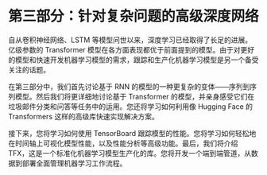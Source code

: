 # 第三部分：针对复杂问题的高级深度网络

自从卷积神经网络、LSTM 等模型问世以来，深度学习已经取得了长足的进展。亿级参数的 Transformer 模型在各方面表现都优于前面提到的模型。由于对更好的模型和快速开发机器学习模型的需求，跟踪和生产化机器学习模型是另一个备受关注的话题。

在第三部分中，我们首先讨论基于 RNN 的模型的一种更复杂的变体——序列到序列模型。然后我们将更详细地讨论基于 Transformer 的模型，并亲身感受它们在垃圾邮件分类和问答等任务中的运用。您还将学习如何利用像 Hugging Face 的 Transformers 这样的高级库快速实现解决方案。

接下来，您将学习如何使用 TensorBoard 跟踪模型的性能。您将学习如何轻松地在时间轴上可视化模型性能，以及性能分析等高级功能。最后，我们将介绍 TFX，这是一个标准化机器学习模型生产化的库。您将开发一个端到端管道，从数据到部署全面管理机器学习工作流程。
